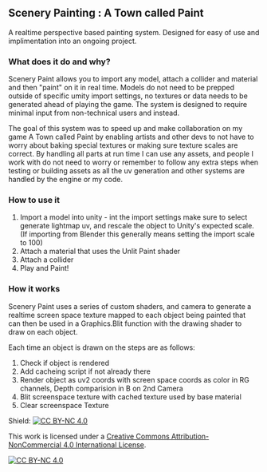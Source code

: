 ## Scenery Painting : A Town called Paint
A realtime perspective based painting system. Designed for easy of use and implimentation into an ongoing project.

### What does it do and why?
Scenery Paint allows you to import any model, attach a collider and material and then "paint" on it in real time. Models do not need to be prepped outside of specific umity import settings, no textures or data needs to be generated ahead of playing the game. The system is designed to require minimal input from non-technical users and instead.

The goal of this system was to speed up and make collaboration on my game A Town called Paint by enabling artists and other devs to not have to worry about baking special textures or making sure texture scales are correct. By handling all parts at run time I can use any assets, and people I work with do not need to worry or remember to follow any extra steps when testing or building assets as all the uv generation and other systems are handled by the engine or my code.

### How to use it
1. Import a model into unity - int the import settings make sure to select generate lightmap uv, and rescale the object to Unity's expected scale. (If importing from Blender this generally means setting the import scale to 100)
2. Attach a material that uses the Unlit Paint shader
3. Attach a collider
4. Play and Paint!

### How it works
Scenery Paint uses a series of custom shaders, and camera to generate a realtime screen space texture mapped to each object being painted that can then be used in a Graphics.Blit function with the drawing shader to draw on each object.

Each time an object is drawn on the steps are as follows:
1. Check if object is rendered
2. Add cacheing script if not already there
3. Render object as uv2 coords with screen space coords as color in RG channels, Depth comparision in B on 2nd Camera
4. Blit screenspace texture with cached texture used by base material
5. Clear screenspace Texture


Shield: [![CC BY-NC 4.0][cc-by-nc-shield]][cc-by-nc]

This work is licensed under a
[Creative Commons Attribution-NonCommercial 4.0 International License][cc-by-nc].

[![CC BY-NC 4.0][cc-by-nc-image]][cc-by-nc]

[cc-by-nc]: https://creativecommons.org/licenses/by-nc/4.0/
[cc-by-nc-image]: https://licensebuttons.net/l/by-nc/4.0/88x31.png
[cc-by-nc-shield]: https://img.shields.io/badge/License-CC%20BY--NC%204.0-lightgrey.svg



